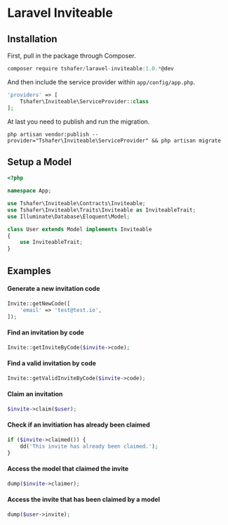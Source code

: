 # Laravel Inviteable

## Installation

First, pull in the package through Composer.

```js
composer require tshafer/laravel-inviteable:1.0.*@dev
```

And then include the service provider within `app/config/app.php`.

```php
'providers' => [
    Tshafer\Inviteable\ServiceProvider::class
];
```

At last you need to publish and run the migration.

```
php artisan vendor:publish --provider="Tshafer\Inviteable\ServiceProvider" && php artisan migrate
```

## Setup a Model

```php
<?php

namespace App;

use Tshafer\Inviteable\Contracts\Inviteable;
use Tshafer\Inviteable\Traits\Inviteable as InviteableTrait;
use Illuminate\Database\Eloquent\Model;

class User extends Model implements Inviteable
{
    use InviteableTrait;
}
```

## Examples

#### Generate a new invitation code
```php
Invite::getNewCode([
    'email' => 'test@test.io',
]);
```

#### Find an invitation by code
```php
Invite::getInviteByCode($invite->code);
```

#### Find a valid invitation by code
```php
Invite::getValidInviteByCode($invite->code);
```

#### Claim an invitation
```php
$invite->claim($user);
```

#### Check if an invitiation has already been claimed
```php
if ($invite->claimed()) {
    dd('This invite has already been claimed.');
}
```

#### Access the model that claimed the invite
```php
dump($invite->claimer);
```

#### Access the invite that has been claimed by a model
```php
dump($user->invite);
```
